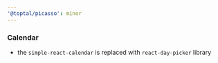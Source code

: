 ```yaml
---
'@toptal/picasso': minor
---
```


### Calendar

- the `simple-react-calendar` is replaced with `react-day-picker` library
